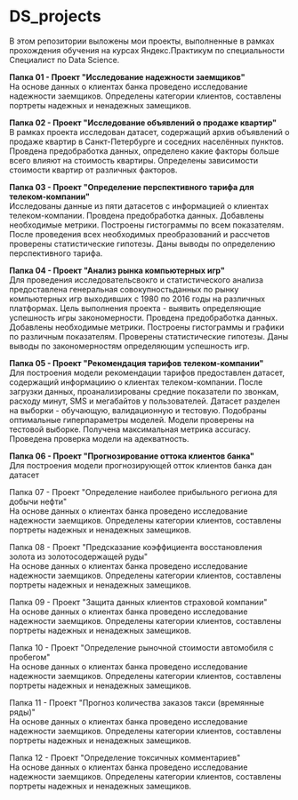 # DS_projects

В этом репозитории выложены мои проекты, выполненные в рамках прохождения обучения на курсах Яндекс.Практикум по специальности Специалист по Data Science.

**Папка 01 - Проект "Исследование надежности заемщиков"**
<br>На основе данных о клиентах банка проведено исследование надежности заемщиков. Определены категории клиентов, составлены портреты надежных и ненадежных замещиков.

**Папка 02 - Проект "Исследование объявлений о продаже квартир"**
<br>В рамках проекта исследован датасет, содержащий архив объявлений о продаже квартир в Санкт-Петербурге и соседних населённых пунктов. Провдена предобработка данных, определено какие факторы больше всего влияют на стоимость квартиры. Определены зависимости стоимости квартир от различных факторов.

**Папка 03 - Проект "Определение перспективного тарифа для телеком-компании"**
<br>Исследованы данные из пяти датасетов с информацией о клиентах телеком-компании. Провдена предобработка данных. Добавлены необходимые метрики. Построены гистограммы по всем показателям. После проведения всех необходимых преобразований и рассчетов проверены статистические гипотезы. Даны выводы по определению перспективного тарифа.

**Папка 04 - Проект "Анализ рынка компьютерных игр"**
<br>Для проведения исследовательсвокго и статистического анализа предоставлена генеральная совокупностьданных по рынку компьютерных игр выходивших с 1980 по 2016 годы на различных платформах. Цель выполнения проекта - выявить определяющие успешность игры закономерности. Провдена предобработка данных. Добавлены необходимые метрики. Построены гистограммы и графики по различным показателям. Проверены статистические гипотезы. Даны выводы по закономерностям определяющим успешность игр.

**Папка 05 - Проект "Рекомендация тарифов телеком-компании"**
<br>Для построения модели рекомендации тарифов предоставлен датасет, содержащий информациию о клиентах телеком-компании. После загрузки данных, проанализированы средние показатели по звонкам, расходу минут, SMS и мегабайтов у пользователей. Датасет разделен на выборки - обучающую, валидационную и тестовую. Подобраны оптимальные гиперпараметры моделей. Модели проверены на тестовой выборке. Получена максимальная метрика accuracy. Проведена проверка модели на адекватность.

**Папка 06 - Проект "Прогнозирование оттока клиентов банка"**
<br>Для построения модели прогнозирующей отток клиентов банка дан датасет 

Папка 07 - Проект "Определение наиболее прибыльного региона для добычи нефти"
<br>На основе данных о клиентах банка проведено исследование надежности заемщиков. Определены категории клиентов, составлены портреты надежных и ненадежных замещиков.

Папка 08 - Проект "Предсказание коэффициента восстановления золота из золотосодержащей руды"
<br>На основе данных о клиентах банка проведено исследование надежности заемщиков. Определены категории клиентов, составлены портреты надежных и ненадежных замещиков.

Папка 09 - Проект "Защита данных клиентов страховой компании"
<br>На основе данных о клиентах банка проведено исследование надежности заемщиков. Определены категории клиентов, составлены портреты надежных и ненадежных замещиков.

Папка 10 - Проект "Определение рыночной стоимости автомобиля с пробегом"
<br>На основе данных о клиентах банка проведено исследование надежности заемщиков. Определены категории клиентов, составлены портреты надежных и ненадежных замещиков.

Папка 11 - Проект "Прогноз количества заказов такси (времянные ряды)"
<br>На основе данных о клиентах банка проведено исследование надежности заемщиков. Определены категории клиентов, составлены портреты надежных и ненадежных замещиков.

Папка 12 - Проект "Определение токсичных комментариев"
<br>На основе данных о клиентах банка проведено исследование надежности заемщиков. Определены категории клиентов, составлены портреты надежных и ненадежных замещиков.
